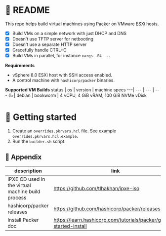 # 📖 README
This repo helps build virtual machines using Packer on VMware ESXi hosts.

- [x] Build VMs on a simple network with just DHCP and DNS
- [x] Doesn't use TFTP server for netbooting
- [x] Doesn't use a separate HTTP server
- [x] Gracefully handle CTRL+C
- [x] Build VMs in parallel, for instance `xargs -P4 ...`

**Requirements**
- vSphere 8.0 ESXi host with SSH access enabled.
- A control machine with `hashicorp/packer` binaries.

**Supported VM Builds**
status | os | version | machine specs
---| --- | --- | ---
👍 | debian | bookworm | 4 vCPU, 4 GiB vRAM, 100 GiB NVMe vDisk

# 🌱 Getting started
1. Create an `overrides.pkrvars.hcl` file. See example `overrides.pkrvars.hcl.example`.
1. Run the `builder.sh` script.

## 👏 Appendix
description | link 
--- | ---
iPXE CD used in the virtual machine build process | <https://github.com/tlhakhan/ipxe-iso>
hashicorp/packer releases | <https://github.com/hashicorp/packer/releases>
Install Packer doc | <https://learn.hashicorp.com/tutorials/packer/getting-started-install>
